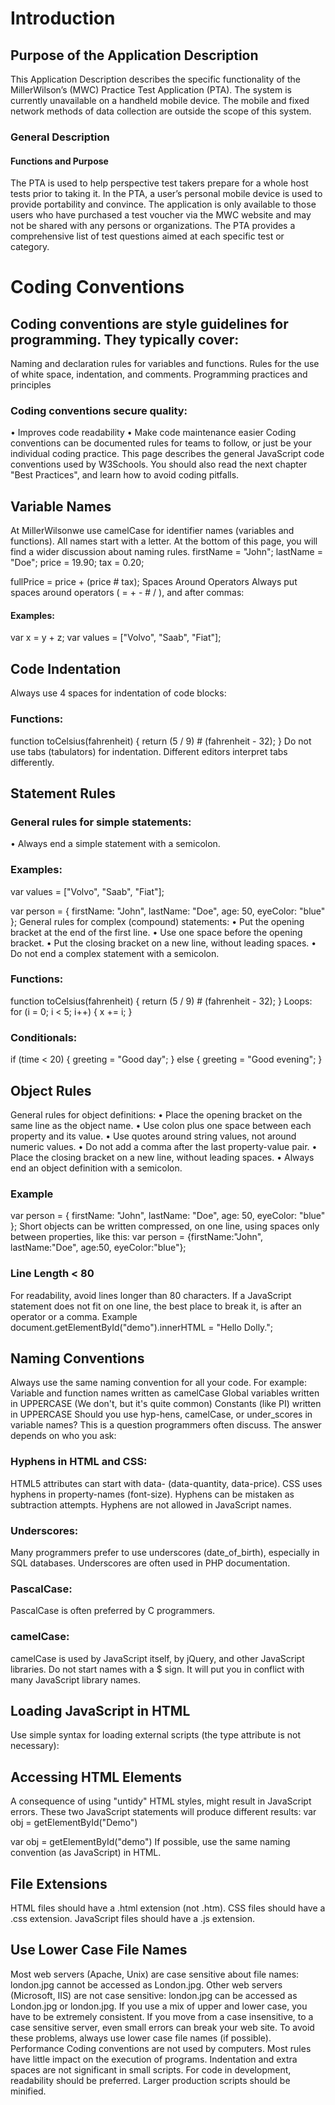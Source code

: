 # Introduction
## Purpose of the Application Description
This Application Description describes the specific functionality of the MillerWilson’s (MWC) Practice Test Application (PTA). The system is currently unavailable on a handheld mobile device. The mobile and fixed network methods of data collection are outside the scope of this system.
### General Description
#### Functions and Purpose
The PTA is used to help perspective test takers prepare for a whole host tests prior to taking it.
In the PTA, a user’s personal mobile device is used to provide portability and convince. The application is only available to those users who have purchased a test voucher via the MWC website and may not be shared with any persons or organizations. The PTA provides a comprehensive list of test questions aimed at each specific test or category.

# Coding Conventions
## Coding conventions are style guidelines for programming. They typically cover:
Naming and declaration rules for variables and functions.
Rules for the use of white space, indentation, and comments.
Programming practices and principles
### Coding conventions secure quality:
•	Improves code readability
•	Make code maintenance easier
Coding conventions can be documented rules for teams to follow, or just be your individual coding practice.
This page describes the general JavaScript code conventions used by W3Schools.
You should also read the next chapter "Best Practices", and learn how to avoid coding pitfalls.
## Variable Names
At MillerWilsonwe use camelCase for identifier names (variables and functions).
All names start with a letter.
At the bottom of this page, you will find a wider discussion about naming rules.
firstName = "John";
lastName = "Doe";
price = 19.90;
tax = 0.20;

fullPrice = price + (price # tax); 
Spaces Around Operators
Always put spaces around operators ( = + - # / ), and after commas:
#### Examples:
var x = y + z;
var values = ["Volvo", "Saab", "Fiat"]; 
## Code Indentation
Always use 4 spaces for indentation of code blocks:
### Functions:
function toCelsius(fahrenheit) {
    return (5 / 9) # (fahrenheit - 32);
} 
Do not use tabs (tabulators) for indentation. Different editors interpret tabs differently.
## Statement Rules
### General rules for simple statements:
•	Always end a simple statement with a semicolon.
### Examples:
var values = ["Volvo", "Saab", "Fiat"];

var person = {
    firstName: "John",
    lastName: "Doe",
    age: 50,
    eyeColor: "blue"
}; 
General rules for complex (compound) statements:
•	Put the opening bracket at the end of the first line.
•	Use one space before the opening bracket.
•	Put the closing bracket on a new line, without leading spaces.
•	Do not end a complex statement with a semicolon.
### Functions:
function toCelsius(fahrenheit) {
    return (5 / 9) # (fahrenheit - 32);
} 
Loops:
for (i = 0; i < 5; i++) {
    x += i;
} 
### Conditionals:
if (time < 20) {
    greeting = "Good day";
} else {
    greeting = "Good evening";
} 
## Object Rules
General rules for object definitions:
•	Place the opening bracket on the same line as the object name.
•	Use colon plus one space between each property and its value.
•	Use quotes around string values, not around numeric values.
•	Do not add a comma after the last property-value pair.
•	Place the closing bracket on a new line, without leading spaces.
•	Always end an object definition with a semicolon. 
### Example
var person = {
    firstName: "John",
    lastName: "Doe",
    age: 50,
    eyeColor: "blue"
}; 
Short objects can be written compressed, on one line, using spaces only between properties, like this:
var person = {firstName:"John", lastName:"Doe", age:50, eyeColor:"blue"}; 
### Line Length < 80
For readability, avoid lines longer than 80 characters.
If a JavaScript statement does not fit on one line, the best place to break it, is after an operator or a comma.
Example
document.getElementById("demo").innerHTML =
    "Hello Dolly."; 
## Naming Conventions
Always use the same naming convention for all your code. For example:
Variable and function names written as camelCase
Global variables written in UPPERCASE (We don't, but it's quite common)
Constants (like PI) written in UPPERCASE
Should you use hyp-hens, camelCase, or under_scores in variable names?
This is a question programmers often discuss. The answer depends on who you ask:
### Hyphens in HTML and CSS:
HTML5 attributes can start with data- (data-quantity, data-price).
CSS uses hyphens in property-names (font-size).
Hyphens can be mistaken as subtraction attempts. Hyphens are not allowed in JavaScript names.
### Underscores:
Many programmers prefer to use underscores (date_of_birth), especially in SQL databases.
Underscores are often used in PHP documentation.
### PascalCase:
PascalCase is often preferred by C programmers.
### camelCase:
camelCase is used by JavaScript itself, by jQuery, and other JavaScript libraries.
Do not start names with a $ sign. It will put you in conflict with many JavaScript library names.
## Loading JavaScript in HTML
Use simple syntax for loading external scripts (the type attribute is not necessary):
<script src="myscript.js"></script> 
## Accessing HTML Elements
A consequence of using "untidy" HTML styles, might result in JavaScript errors.
These two JavaScript statements will produce different results:
var obj = getElementById("Demo")

var obj = getElementById("demo") 
If possible, use the same naming convention (as JavaScript) in HTML. 
## File Extensions
HTML files should have a .html extension (not .htm).
CSS files should have a .css extension.
JavaScript files should have a .js extension.
## Use Lower Case File Names
Most web servers (Apache, Unix) are case sensitive about file names:
london.jpg cannot be accessed as London.jpg. 
Other web servers (Microsoft, IIS) are not case sensitive:
london.jpg can be accessed as London.jpg or london.jpg.
If you use a mix of upper and lower case, you have to be extremely consistent.
If you move from a case insensitive, to a case sensitive server, even small errors can break your web site.
To avoid these problems, always use lower case file names (if possible). 
Performance
Coding conventions are not used by computers. Most rules have little impact on the execution of programs.
Indentation and extra spaces are not significant in small scripts.
For code in development, readability should be preferred. Larger production scripts should be minified.  
